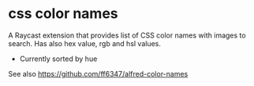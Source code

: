# css color names

A Raycast extension that provides list of CSS color names with images to search. Has also hex value, rgb and hsl values.

- Currently sorted by hue

See also https://github.com/ff6347/alfred-color-names